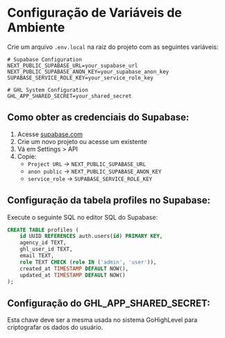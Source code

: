 # Configuração de Variáveis de Ambiente

Crie um arquivo `.env.local` na raiz do projeto com as seguintes variáveis:

```env
# Supabase Configuration
NEXT_PUBLIC_SUPABASE_URL=your_supabase_url
NEXT_PUBLIC_SUPABASE_ANON_KEY=your_supabase_anon_key
SUPABASE_SERVICE_ROLE_KEY=your_service_role_key

# GHL System Configuration
GHL_APP_SHARED_SECRET=your_shared_secret
```

## Como obter as credenciais do Supabase:

1. Acesse [supabase.com](https://supabase.com)
2. Crie um novo projeto ou acesse um existente
3. Vá em Settings > API
4. Copie:
   - `Project URL` → `NEXT_PUBLIC_SUPABASE_URL`
   - `anon public` → `NEXT_PUBLIC_SUPABASE_ANON_KEY`
   - `service_role` → `SUPABASE_SERVICE_ROLE_KEY`

## Configuração da tabela profiles no Supabase:

Execute o seguinte SQL no editor SQL do Supabase:

```sql
CREATE TABLE profiles (
    id UUID REFERENCES auth.users(id) PRIMARY KEY,
    agency_id TEXT,
    ghl_user_id TEXT,
    email TEXT,
    role TEXT CHECK (role IN ('admin', 'user')),
    created_at TIMESTAMP DEFAULT NOW(),
    updated_at TIMESTAMP DEFAULT NOW()
);
```

## Configuração do GHL_APP_SHARED_SECRET:

Esta chave deve ser a mesma usada no sistema GoHighLevel para criptografar os dados do usuário.
